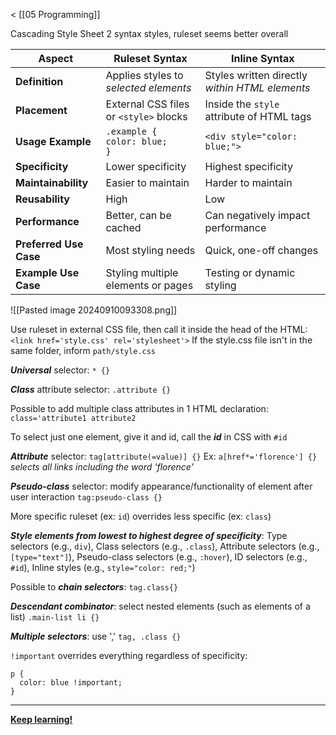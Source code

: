 < [[05 Programming]]

Cascading Style Sheet
2 syntax styles, ruleset seems better overall

| Aspect                 | Ruleset Syntax                          | Inline Syntax                                  |
| ---------------------- | --------------------------------------- | ---------------------------------------------- |
| **Definition**         | Applies styles to *selected elements*   | Styles written directly *within HTML elements* |
| **Placement**          | External CSS files or `<style>` blocks  | Inside the `style` attribute of HTML tags      |
| **Usage Example**      | `.example {`<br>  `color: blue;`<br>`}` | `<div style="color: blue;">`                   |
| **Specificity**        | Lower specificity                       | Highest specificity                            |
| **Maintainability**    | Easier to maintain                      | Harder to maintain                             |
| **Reusability**        | High                                    | Low                                            |
| **Performance**        | Better, can be cached                   | Can negatively impact performance              |
| **Preferred Use Case** | Most styling needs                      | Quick, one-off changes                         |
| **Example Use Case**   | Styling multiple elements or pages      | Testing or dynamic styling                     |
![[Pasted image 20240910093308.png]]

Use ruleset in external CSS file, then call it inside the head of the HTML:
`<link href='style.css' rel='stylesheet'>`
If the style.css file isn't in the same folder, inform `path/style.css`

***Universal*** selector: `* {}`

***Class*** attribute selector: `.attribute {}`

Possible to add multiple class attributes in 1 HTML declaration: `class='attribute1 attribute2`

To select just one element, give it and id, call the ***id*** in CSS with `#id`

***Attribute*** selector: `tag[attribute(=value)] {}`
Ex: `a[href*='florence'] {}` *selects all links including the word 'florence'*

***Pseudo-class*** selector: modify appearance/functionality of element after user interaction
`tag:pseudo-class {}`

More specific ruleset (ex: `id`) overrides less specific (ex: `class`)

***Style elements from lowest to highest degree of specificity***: 
Type selectors (e.g., `div`), Class selectors (e.g., `.class`), Attribute selectors (e.g., `[type="text"]`), Pseudo-class selectors (e.g., `:hover`), ID selectors (e.g., `#id`), Inline styles (e.g., `style="color: red;"`)

Possible to ***chain selectors***: `tag.class{}`

***Descendant combinator***: select nested elements (such as elements of a list)
`.main-list li {}`

***Multiple selectors***: use ','
`tag,
.class {}`

`!important` overrides everything regardless of specificity:
```
p {  
  color: blue !important;  
}
```
___

**[Keep learning!](https://www.codecademy.com/enrolled/courses/learn-css)**

